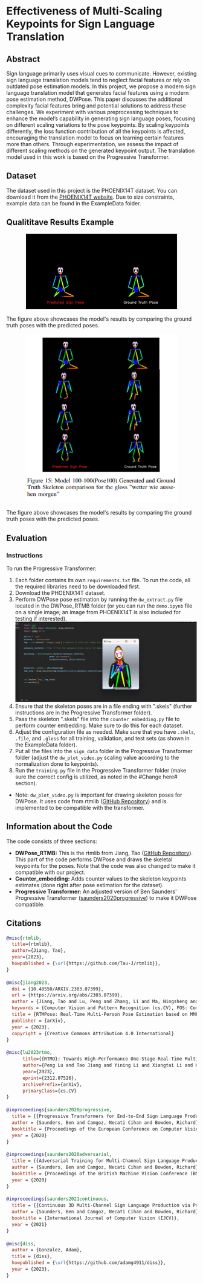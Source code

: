 # Effectiveness of Multi-Scaling Keypoints for Sign Language Translation

## Abstract
Sign language primarily uses visual cues to communicate. However, existing sign language translation models tend to neglect facial features or rely on outdated pose estimation models. In this project, we propose a modern sign language translation model that generates facial features using a modern pose estimation method, DWPose. This paper discusses the additional complexity facial features bring and potential solutions to address these challenges. We experiment with various preprocessing techniques to enhance the model’s capability in generating sign language poses, focusing on different scaling variations to the pose keypoints. By scaling keypoints differently, the loss function contribution of all the keypoints is affected, encouraging the translation model to focus on learning certain features more than others. Through experimentation, we assess the impact of different scaling methods on the generated keypoint output. The translation model used in this work is based on the Progressive Transformer.

## Dataset
The dataset used in this project is the PHOENIX14T dataset. You can download it from the [PHOENIX14T website](https://www-i6.informatik.rwth-aachen.de/~koller/RWTH-PHOENIX-2014-T/). Due to size constraints, example data can be found in the ExampleData folder.

## Qualititave Results Example
<div align="center">
  <img src="wetter_wie-aussehen_morgen_28_78.gif" alt="Frame by frame comparison" width="400"/>
</div>

The figure above showcases the model's results by comparing the ground truth poses with the predicted poses.

<div align="center">
  <img src="face/modelres.png" alt="Frame by frame comparison" width="400"/>
</div>

The figure above showcases the model's results by comparing the ground truth poses with the predicted poses.




## Evaluation



### Instructions
To run the Progressive Transformer:

1. Each folder contains its own `requirements.txt` file. To run the code, all the required libraries need to be downloaded first.
2. Download the PHOENIX14T dataset.
3. Perform DWPose pose estimation by running the `dw_extract.py` file located in the DWPose_RTMB folder (or you can run the `demo.ipynb` file on a single image; an image from PHOENIX14T is also included for testing if interested).
   ![Alt Text](demo.png)
4. Ensure that the skeleton poses are in a file ending with ".skels" (further instructions are in the Progressive Transformer folder).
5. Pass the skeleton ".skels" file into the `counter_embedding.py` file to perform counter embedding. Make sure to do this for each dataset.
6. Adjust the configuration file as needed. Make sure that you have `.skels`, `.file`, and `.gloss` for all training, validation, and test sets (as shown in the ExampleData folder).
7. Put all the files into the `sign_data` folder in the Progressive Transformer folder (adjust the `dw_plot_video.py` scaling value according to the normalization done to keypoints).
8. Run the `training.py` file in the Progressive Transformer folder (make sure the correct config is utilized, as noted in the #Change here# section).

- Note: `dw_plot_video.py` is important for drawing skeleton poses for DWPose. It uses code from rtmlib ([GitHub Repository](https://github.com/Tau-J/rtmlib)) and is implemented to be compatible with the transformer.




## Information about the Code
The code consists of three sections:
- **DWPose_RTMB:** This is the rtmlib from Jiang, Tao ([GitHub Repository](https://github.com/Tau-J/rtmlib)). This part of the code performs DWPose and draws the skeletal keypoints for the poses. Note that the code was also changed to make it compatible with our project.
- **Counter_embedding:** Adds counter values to the skeleton keypoints estimates (done right after pose estimation for the dataset).
- **Progressive Transformer:** An adjusted version of Ben Saunders' Progressive Transformer ([saunders2020progressive](https://arxiv.org/abs/2004.14874)) to make it DWPose compatible.









## Citations

```bibtex
@misc{rtmlib,
  title={rtmlib},
  author={Jiang, Tao},
  year={2023},
  howpublished = {\url{https://github.com/Tau-J/rtmlib}},
}

@misc{jiang2023,
  doi = {10.48550/ARXIV.2303.07399},
  url = {https://arxiv.org/abs/2303.07399},
  author = {Jiang, Tao and Lu, Peng and Zhang, Li and Ma, Ningsheng and Han, Rui and Lyu, Chengqi and Li, Yining and Chen, Kai},
  keywords = {Computer Vision and Pattern Recognition (cs.CV), FOS: Computer and information sciences, FOS: Computer and information sciences},
  title = {RTMPose: Real-Time Multi-Person Pose Estimation based on MMPose},
  publisher = {arXiv},
  year = {2023},
  copyright = {Creative Commons Attribution 4.0 International}
}

@misc{lu2023rtmo,
      title={{RTMO}: Towards High-Performance One-Stage Real-Time Multi-Person Pose Estimation},
      author={Peng Lu and Tao Jiang and Yining Li and Xiangtai Li and Kai Chen and Wenming Yang},
      year={2023},
      eprint={2312.07526},
      archivePrefix={arXiv},
      primaryClass={cs.CV}
}

@inproceedings{saunders2020progressive,
  title = {{Progressive Transformers for End-to-End Sign Language Production}},
  author = {Saunders, Ben and Camgoz, Necati Cihan and Bowden, Richard},
  booktitle = {Proceedings of the European Conference on Computer Vision (ECCV)},
  year = {2020}
}

@inproceedings{saunders2020adversarial,
  title = {{Adversarial Training for Multi-Channel Sign Language Production}},
  author = {Saunders, Ben and Camgoz, Necati Cihan and Bowden, Richard},
  booktitle = {Proceedings of the British Machine Vision Conference (BMVC)},
  year = {2020}
}

@inproceedings{saunders2021continuous,
  title = {{Continuous 3D Multi-Channel Sign Language Production via Progressive Transformers and Mixture Density Networks}},
  author = {Saunders, Ben and Camgoz, Necati Cihan and Bowden, Richard},
  booktitle = {International Journal of Computer Vision (IJCV)},
  year = {2021}
}

@misc{diss,
  author = {Gonzalez, Adam},
  title = {diss},
  howpublished = {\url{https://github.com/adamg4911/diss}},
  year = {2023},
}
